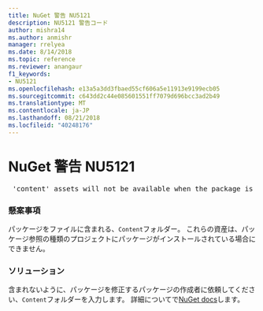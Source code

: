 ```yaml
---
title: NuGet 警告 NU5121
description: NU5121 警告コード
author: mishra14
ms.author: anmishr
manager: rrelyea
ms.date: 8/14/2018
ms.topic: reference
ms.reviewer: anangaur
f1_keywords:
- NU5121
ms.openlocfilehash: e13a5a3dd3fbaed55cf606a5e11913e9199ecb05
ms.sourcegitcommit: c643dd2c44e085601551ff7079d696bcc3ad2b49
ms.translationtype: MT
ms.contentlocale: ja-JP
ms.lasthandoff: 08/21/2018
ms.locfileid: "40248176"
---
```

# <a name="nuget-warning-nu5121"></a>NuGet 警告 NU5121
<pre> 'content' assets will not be available when the package is installed after the migration.</pre>

### <a name="issue"></a>懸案事項

パッケージをファイルに含まれる、`Content`フォルダー。 これらの資産は、パッケージ参照の種類のプロジェクトにパッケージがインストールされている場合にできません。


### <a name="solution"></a>ソリューション

含まれないように、パッケージを修正するパッケージの作成者に依頼してください、`Content`フォルダーを入力します。 詳細についてで[NuGet docs](https://docs.microsoft.com/en-us/nuget/reference/migrate-packages-config-to-package-reference)します。

